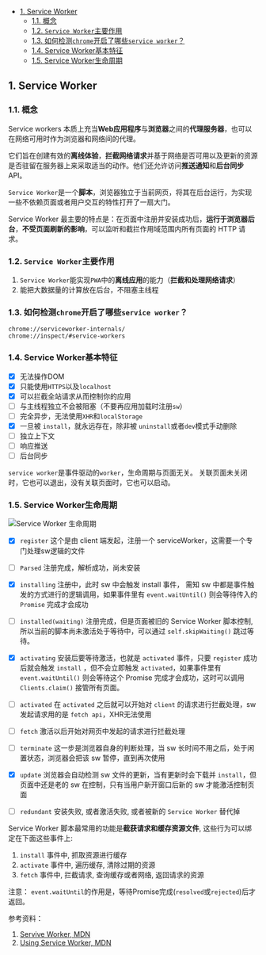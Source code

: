 - [1. Service Worker](#1-service-worker)
  - [1.1. 概念](#11-概念)
  - [1.2. `Service Worker`主要作用](#12-service-worker主要作用)
  - [1.3. 如何检测`chrome`开启了哪些`service worker`？](#13-如何检测chrome开启了哪些service-worker)
  - [1.4. Service Worker基本特征](#14-service-worker基本特征)
  - [1.5. Service Worker生命周期](#15-service-worker生命周期)

## 1. Service Worker 


### 1.1. 概念
Service workers 本质上充当**Web应用程序**与**浏览器**之间的**代理服务器**，也可以在网络可用时作为浏览器和网络间的代理。

它们旨在创建有效的**离线体验**，**拦截网络请求**并基于网络是否可用以及更新的资源是否驻留在服务器上来采取适当的动作。他们还允许访问**推送通知**和**后台同步**API。

`Service Worker`是一个**脚本**，浏览器独立于当前网页，将其在后台运行，为实现一些不依赖页面或者用户交互的特性打开了一扇大门。

Service Worker 最主要的特点是：在页面中注册并安装成功后，**运行于浏览器后台**，**不受页面刷新的影响**，可以监听和截拦作用域范围内所有页面的 HTTP 请求。



### 1.2. `Service Worker`主要作用

1. `Service Worker`能实现`PWA`中的**离线应用**的能力（**拦截和处理网络请求**）
2. 能把大数据量的计算放在后台，不阻塞主线程



### 1.3. 如何检测`chrome`开启了哪些`service worker`？

```
chrome://serviceworker-internals/
chrome://inspect/#service-workers
```

### 1.4. Service Worker基本特征
- [x] 无法操作DOM
- [x] 只能使用`HTTPS`以及`localhost`
- [x] 可以拦截全站请求从而控制你的应用
- [ ] 与主线程独立不会被阻塞（不要再应用加载时注册`sw`）
- [ ] 完全异步，无法使用`XHR`和`localStorage`
- [x] 一旦被 `install`，就永远存在，除非被 `uninstall`或者`dev`模式手动删除
- [ ] 独立上下文
- [ ] 响应推送
- [ ] 后台同步

`service worker`是事件驱动的`worker`，生命周期与页面无关。 关联页面未关闭时，它也可以退出，没有关联页面时，它也可以启动。

### 1.5. Service Worker生命周期

![Service Worker 生命周期](../../imgs/service_worker_lifecycle.webp)

- [x] `register` 这个是由 client 端发起，注册一个 serviceWorker，这需要一个专门处理sw逻辑的文件

- [ ] `Parsed` 注册完成，解析成功，尚未安装

- [x] `installing` 注册中，此时 sw 中会触发 install 事件， 需知 sw 中都是事件触发的方式进行的逻辑调用，如果事件里有 `event.waitUntil()` 则会等待传入的 `Promise` 完成才会成功

- [ ] `installed(waiting)` 注册完成，但是页面被旧的 Service Worker 脚本控制, 所以当前的脚本尚未激活处于等待中，可以通过 `self.skipWaiting()` 跳过等待。

- [x] `activating` 安装后要等待激活，也就是 `activated` 事件，只要 `register` 成功后就会触发 `install` ，但不会立即触发 `activated`，如果事件里有 `event.waitUntil()` 则会等待这个 Promise 完成才会成功，这时可以调用 `Clients.claim()` 接管所有页面。

- [ ] `activated` 在 `activated` 之后就可以开始对 `client` 的请求进行拦截处理，sw 发起请求用的是 `fetch api`，XHR无法使用

- [ ] `fetch` 激活以后开始对网页中发起的请求进行拦截处理

- [ ] `terminate` 这一步是浏览器自身的判断处理，当 sw 长时间不用之后，处于闲置状态，浏览器会把该 sw 暂停，直到再次使用

- [x] `update` 浏览器会自动检测 sw 文件的更新，当有更新时会下载并 `install`，但页面中还是老的 sw 在控制，只有当用户新开窗口后新的 sw 才能激活控制页面

- [ ] `redundant` 安装失败, 或者激活失败, 或者被新的 `Service Worker` 替代掉

Service Worker 脚本最常用的功能是**截获请求和缓存资源文件**, 这些行为可以绑定在下面这些事件上:

1. `install` 事件中, 抓取资源进行缓存
2. `activate` 事件中, 遍历缓存, 清除过期的资源
3. `fetch` 事件中, 拦截请求, 查询缓存或者网络, 返回请求的资源


注意：
`event.waitUntil`的作用是，等待Promise完成(`resolved`或`rejected`)后才返回。

参考资料：
1. [Servive Worker, MDN](https://developer.mozilla.org/zh-CN/docs/Web/API/Service_Worker_API)
2. [Using Service Worker, MDN](https://developer.mozilla.org/zh-CN/docs/Web/API/Service_Worker_API/Using_Service_Workers)


